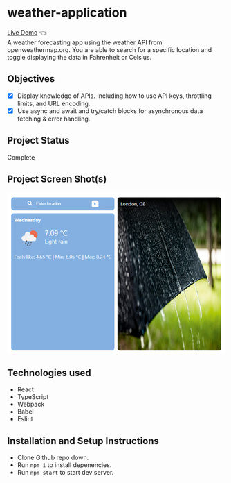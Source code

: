 # weather-application
[Live Demo](https://euanrw.github.io/react-weather-application/) :point_left:  
A weather forecasting app using the weather API from openweathermap.org. You are able to search for a specific location and toggle displaying the data in Fahrenheit or Celsius.

## Objectives

- [x] Display knowledge of APIs. Including how to use API keys, throttling limits, and URL encoding.
- [x] Use async and await and try/catch blocks for asynchronous data fetching & error handling.

## Project Status

Complete

## Project Screen Shot(s)

![](/project.png)

## Technologies used

- React
- TypeScript
- Webpack
- Babel
- Eslint

## Installation and Setup Instructions

- Clone Github repo down.
- Run `npm i` to install depenencies.
- Run `npm start` to start dev server.
